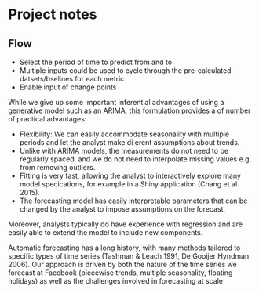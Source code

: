 # Project notes

## Flow

- Select the period of time to predict from and to
- Multiple inputs could be used to cycle through the pre-calculated datsets/bselines for each metric
- Enable input of change points

While we give up some important inferential advantages of  using  a  generative  model  such  as  an  ARIMA,  this  formulation provides a of
number of practical advantages:
- Flexibility:  We can easily accommodate seasonality with multiple periods and let the analyst make di erent assumptions about trends.
- Unlike with ARIMA models, the measurements do not need to be regularly spaced, and we do not need to interpolate missing values e.g. from
removing outliers.
- Fitting is very fast, allowing the analyst to interactively explore many model specications, for example in a Shiny application (Chang et
al. 2015).
- The forecasting model has easily interpretable parameters that can be changed by the analyst to impose assumptions on the forecast.

Moreover, analysts typically do have experience with regression and are easily able to extend the model to include new components.

Automatic forecasting has a long history, with many methods tailored to specific types of time series (Tashman & Leach 1991, De Gooijer
Hyndman 2006).  Our approach is driven  by  both  the  nature  of  the  time  series  we  forecast  at  Facebook  (piecewise  trends, multiple
seasonality, floating holidays) as well as the challenges involved in forecasting at scale
